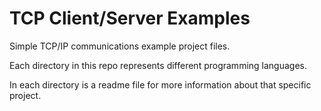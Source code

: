 # TCP Client/Server Examples
Simple TCP/IP communications example project files.

Each directory in this repo represents different programming languages.

In each directory is a readme file for more information about that specific project.